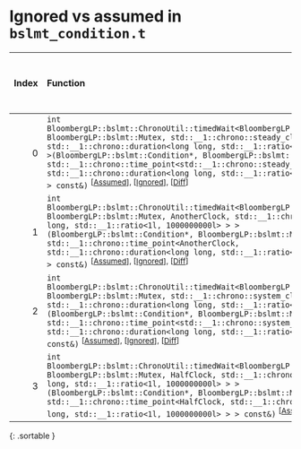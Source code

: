 # Ignored vs assumed in `bslmt_condition.t`

<script src="../sorttable.js"></script>

|   Index | Function                                                                                                                                                                                                                                                                                                                                                                                                                                                                                                          |   Difference in number of lines |   Function size difference in bytes |   Number of lines in assumed build | Number of bytes in assumed build   |   Number of lines in ignored build | Number of bytes in ignored build   |
|--------:|:------------------------------------------------------------------------------------------------------------------------------------------------------------------------------------------------------------------------------------------------------------------------------------------------------------------------------------------------------------------------------------------------------------------------------------------------------------------------------------------------------------------|--------------------------------:|------------------------------------:|-----------------------------------:|:-----------------------------------|-----------------------------------:|:-----------------------------------|
|       0 | `int BloombergLP::bslmt::ChronoUtil::timedWait<BloombergLP::bslmt::Condition, BloombergLP::bslmt::Mutex, std::__1::chrono::steady_clock, std::__1::chrono::duration<long long, std::__1::ratio<1l, 1000000000l> > >(BloombergLP::bslmt::Condition*, BloombergLP::bslmt::Mutex*, std::__1::chrono::time_point<std::__1::chrono::steady_clock, std::__1::chrono::duration<long long, std::__1::ratio<1l, 1000000000l> > > const&)` <sup>\[[Assumed](0.assume.s)\], \[[Ignored](0.none.s)\], \[[Diff](0.diff.html)\] |                              -7 |                                 -32 |                                400 | 4,205,648                          |                                432 | 4,205,648                          |
|       1 | `int BloombergLP::bslmt::ChronoUtil::timedWait<BloombergLP::bslmt::Condition, BloombergLP::bslmt::Mutex, AnotherClock, std::__1::chrono::duration<long long, std::__1::ratio<1l, 1000000000l> > >(BloombergLP::bslmt::Condition*, BloombergLP::bslmt::Mutex*, std::__1::chrono::time_point<AnotherClock, std::__1::chrono::duration<long long, std::__1::ratio<1l, 1000000000l> > > const&)` <sup>\[[Assumed](1.assume.s)\], \[[Ignored](1.none.s)\], \[[Diff](1.diff.html)\]                                     |                              -8 |                                 -32 |                                224 | 4,206,464                          |                                256 | 4,206,528                          |
|       2 | `int BloombergLP::bslmt::ChronoUtil::timedWait<BloombergLP::bslmt::Condition, BloombergLP::bslmt::Mutex, std::__1::chrono::system_clock, std::__1::chrono::duration<long long, std::__1::ratio<1l, 1000000l> > >(BloombergLP::bslmt::Condition*, BloombergLP::bslmt::Mutex*, std::__1::chrono::time_point<std::__1::chrono::system_clock, std::__1::chrono::duration<long long, std::__1::ratio<1l, 1000000l> > > const&)` <sup>\[[Assumed](2.assume.s)\], \[[Ignored](2.none.s)\], \[[Diff](2.diff.html)\]       |                              -8 |                                 -32 |                                416 | 4,206,048                          |                                448 | 4,206,080                          |
|       3 | `int BloombergLP::bslmt::ChronoUtil::timedWait<BloombergLP::bslmt::Condition, BloombergLP::bslmt::Mutex, HalfClock, std::__1::chrono::duration<long long, std::__1::ratio<1l, 1000000000l> > >(BloombergLP::bslmt::Condition*, BloombergLP::bslmt::Mutex*, std::__1::chrono::time_point<HalfClock, std::__1::chrono::duration<long long, std::__1::ratio<1l, 1000000000l> > > const&)` <sup>\[[Assumed](3.assume.s)\], \[[Ignored](3.none.s)\], \[[Diff](3.diff.html)\]                                           |                              -9 |                                 -32 |                                224 | 4,206,688                          |                                256 | 4,206,784                          |
{: .sortable }
